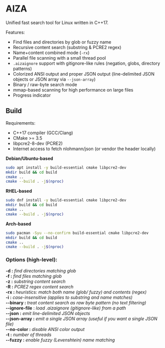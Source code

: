 <h1>AIZA</h1>

Unified fast search tool for Linux written in C++17.

Features:
- Find files and directories by glob or fuzzy name
- Recursive content search (substring & PCRE2 regex)
- Name+content combined mode (`-rx`)
- Parallel file scanning with a small thread pool
- `.aizaignore` support with gitignore-like rules (negation, globs, directory patterns)
- Colorized ANSI output and proper JSON output (line-delimited JSON objects or JSON array via `--json-array`)
- Binary / raw-byte search mode
- mmap-based scanning for high performance on large files
- Progress indicator

<h2>Build</h2>

Requirements:
- C++17 compiler (GCC/Clang)
- CMake >= 3.5
- libpcre2-8-dev (PCRE2)
- Internet access to fetch nlohmann/json (or vendor the header locally)

<b>Debian/Ubuntu-based</b>
```bash
sudo apt install -y build-essential cmake libpcre2-dev 
mkdir build && cd build
cmake ..
cmake --build . -j$(nproc)
```
<b>RHEL-based</b>
```bash
sudo dnf install -y build-essential cmake libpcre2-dev 
mkdir build && cd build
cmake ..
cmake --build . -j$(nproc)
```
<b>Arch-based</b>
```bash
sudo pacman -Syu --no-confirm build-essential cmake libpcre2-dev    
mkdir build && cd build
cmake ..
cmake --build . -j$(nproc)
```

<h3>Options (high-level):</h3>

<b>-d <pattern> :</b> <i>find directories matching glob</i><br>
<b>-f <pattern> :</b> <i>find files matching glob</i><br>
<b>-z <text> :</b> <i>substring content search</i><br>
<b>-R <regex> :</b> <i>PCRE2 regex content search</i><br>
<b>-rx <pattern>:</b> <i>heuristics: match both name (glob/ fuzzy) and contents (regex)</i><br>
<b>-i :</b> <i>case-insensitive (applies to substring and name matches)</i><br>
<b>--binary :</b> <i>treat content search as raw byte pattern (no text filtering)</i><br>
<b>--ignore-file</b> <file> : <i>load .aizaignore (gitignore-like) from a path</i><br>
<b>--json :</b> <i>emit line-delimited JSON objects</i><br>
<b>--json-array :</b> <i>emit a single JSON array (useful if you want a single JSON file)</i><br>
<b>--no-color :</b> <i>disable ANSI color output</i><br>
<b>-t <n> :</b> <i>number of threads</i><br>
<b>--fuzzy :</b> <i>enable fuzzy (Levenshtein) name matching</i><br>
</p>
